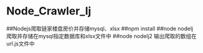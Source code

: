 # Node_Crawler_lj
##Nodejs爬取链家楼盘房价并存储mysql、xlsx
##npm install
##node nodelj
爬取并存储在mysql指定数据库和xlsx文件中
##node nodelj2
输出爬取的数组在url.js文件中
